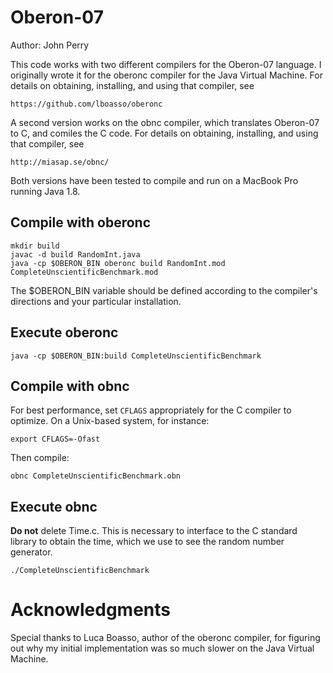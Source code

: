 # Oberon-07

Author: John Perry

This code works with two different compilers for the Oberon-07 language.
I originally wrote it for the oberonc compiler for the Java Virtual Machine.
For details on obtaining, installing, and using that compiler, see

    https://github.com/lboasso/oberonc

A second version works on the obnc compiler, which translates Oberon-07 to C,
and comiles the C code. For details on obtaining, installing, and using that
compiler, see

    http://miasap.se/obnc/

Both versions have been tested to compile and run on a MacBook Pro running
Java 1.8.

## Compile with oberonc

```
mkdir build
javac -d build RandomInt.java
java -cp $OBERON_BIN oberonc build RandomInt.mod CompleteUnscientificBenchmark.mod
```

The $OBERON_BIN variable should be defined according to the compiler's directions and your particular installation.

## Execute oberonc

```
java -cp $OBERON_BIN:build CompleteUnscientificBenchmark
```

## Compile with obnc

For best performance, set `CFLAGS` appropriately for the C compiler to optimize.
On a Unix-based system, for instance:

```
export CFLAGS=-Ofast
```

Then compile:

```
obnc CompleteUnscientificBenchmark.obn
```

## Execute obnc

**Do not** delete Time.c. This is necessary to interface to the C
standard library to obtain the time, which we use to see the
random number generator.

```
./CompleteUnscientificBenchmark
```

# Acknowledgments

Special thanks to Luca Boasso, author of the oberonc compiler,
for figuring out why my initial implementation was so much
slower on the Java Virtual Machine.
